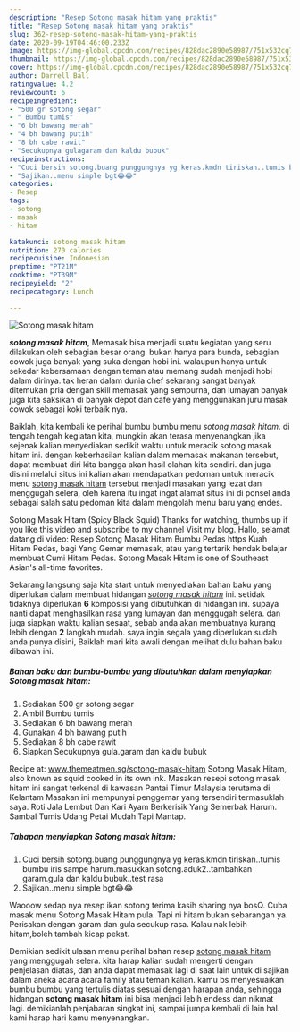 ```yaml
---
description: "Resep Sotong masak hitam yang praktis"
title: "Resep Sotong masak hitam yang praktis"
slug: 362-resep-sotong-masak-hitam-yang-praktis
date: 2020-09-19T04:46:00.233Z
image: https://img-global.cpcdn.com/recipes/828dac2890e58987/751x532cq70/sotong-masak-hitam-foto-resep-utama.jpg
thumbnail: https://img-global.cpcdn.com/recipes/828dac2890e58987/751x532cq70/sotong-masak-hitam-foto-resep-utama.jpg
cover: https://img-global.cpcdn.com/recipes/828dac2890e58987/751x532cq70/sotong-masak-hitam-foto-resep-utama.jpg
author: Darrell Ball
ratingvalue: 4.2
reviewcount: 6
recipeingredient:
- "500 gr sotong segar"
- " Bumbu tumis"
- "6 bh bawang merah"
- "4 bh bawang putih"
- "8 bh cabe rawit"
- "Secukupnya gulagaram dan kaldu bubuk"
recipeinstructions:
- "Cuci bersih sotong.buang punggungnya yg keras.kmdn tiriskan..tumis bumbu iris sampe harum.masukkan sotong.aduk2..tambahkan garam.gula dan kaldu bubuk..test rasa"
- "Sajikan..menu simple bgt😂😂"
categories:
- Resep
tags:
- sotong
- masak
- hitam

katakunci: sotong masak hitam 
nutrition: 270 calories
recipecuisine: Indonesian
preptime: "PT21M"
cooktime: "PT39M"
recipeyield: "2"
recipecategory: Lunch

---
```



![Sotong masak hitam](https://img-global.cpcdn.com/recipes/828dac2890e58987/751x532cq70/sotong-masak-hitam-foto-resep-utama.jpg)

<b><i>sotong masak hitam</i></b>, Memasak bisa menjadi suatu kegiatan yang seru dilakukan oleh sebagian besar orang. bukan hanya para bunda, sebagian cowok juga banyak yang suka dengan hobi ini. walaupun hanya untuk sekedar kebersamaan dengan teman atau memang sudah menjadi hobi dalam dirinya. tak heran dalam dunia chef sekarang sangat banyak ditemukan pria dengan skill memasak yang sempurna, dan lumayan banyak juga kita saksikan di banyak depot dan cafe yang menggunakan juru masak cowok sebagai koki terbaik nya.

Baiklah, kita kembali ke perihal bumbu bumbu menu <i>sotong masak hitam</i>. di tengah tengah kegiatan kita, mungkin akan terasa menyenangkan jika sejenak kalian menyediakan sedikit waktu untuk meracik sotong masak hitam ini. dengan keberhasilan kalian dalam memasak makanan tersebut, dapat membuat diri kita bangga akan hasil olahan kita sendiri. dan juga disini melalui situs ini kalian akan mendapatkan pedoman untuk meracik menu <u>sotong masak hitam</u> tersebut menjadi masakan yang lezat dan menggugah selera, oleh karena itu ingat ingat alamat situs ini di ponsel anda sebagai salah satu pedoman kita dalam mengolah menu baru yang endes.

Sotong Masak Hitam (Spicy Black Squid) Thanks for watching, thumbs up if you like this video and subscribe to my channel Visit my blog. Hallo, selamat datang di video: Resep Sotong Masak Hitam Bumbu Pedas https Kuah Hitam Pedas, bagi Yang Gemar memasak, atau yang tertarik hendak belajar membuat Cumi Hitam Pedas. Sotong Masak Hitam is one of Southeast Asian&#39;s all-time favorites.


Sekarang langsung saja kita start untuk menyediakan bahan baku yang diperlukan dalam membuat hidangan <u><i>sotong masak hitam</i></u> ini. setidak tidaknya diperlukan <b>6</b> komposisi yang dibutuhkan di hidangan ini. supaya nanti dapat menghasilkan rasa yang lumayan dan menggugah selera. dan juga siapkan waktu kalian sesaat, sebab anda akan membuatnya kurang lebih dengan <b>2</b> langkah mudah. saya ingin segala yang diperlukan sudah anda punya disini, Baiklah mari kita awali dengan melihat dulu bahan baku dibawah ini.

<!--inarticleads1-->

##### Bahan baku dan bumbu-bumbu yang dibutuhkan dalam menyiapkan Sotong masak hitam:

1. Sediakan 500 gr sotong segar
1. Ambil  Bumbu tumis
1. Sediakan 6 bh bawang merah
1. Gunakan 4 bh bawang putih
1. Sediakan 8 bh cabe rawit
1. Siapkan Secukupnya gula.garam dan kaldu bubuk


Recipe at: www.themeatmen.sg/sotong-masak-hitam Sotong Masak Hitam, also known as squid cooked in its own ink. Masakan resepi sotong masak hitam ini sangat terkenal di kawasan Pantai Timur Malaysia terutama di Kelantam Masakan ini mempunyai penggemar yang tersendiri termasuklah saya. Roti Jala Lembut Dan Kari Ayam Berkerisik Yang Semerbak Harum. Sambal Tumis Udang Petai Mudah Tapi Mantap. 

<!--inarticleads2-->

##### Tahapan menyiapkan Sotong masak hitam:

1. Cuci bersih sotong.buang punggungnya yg keras.kmdn tiriskan..tumis bumbu iris sampe harum.masukkan sotong.aduk2..tambahkan garam.gula dan kaldu bubuk..test rasa
1. Sajikan..menu simple bgt😂😂


Waooow sedap nya resep ikan sotong terima kasih sharing nya bosQ. Cuba masak menu Sotong Masak Hitam pula. Tapi ni hitam bukan sebarangan ya. Perisakan dengan garam dan gula secukup rasa. Kalau nak lebih hitam,boleh tambah kicap pekat. 

Demikian sedikit ulasan menu perihal bahan resep <u>sotong masak hitam</u> yang menggugah selera. kita harap kalian sudah mengerti dengan penjelasan diatas, dan anda dapat memasak lagi di saat lain untuk di sajikan dalam aneka acara acara family atau teman kalian. kamu bs menyesuaikan bumbu bumbu yang tertulis diatas sesuai dengan harapan anda, sehingga hidangan <b>sotong masak hitam</b> ini bisa menjadi lebih endess dan nikmat lagi. demikianlah penjabaran singkat ini, sampai jumpa kembali di lain hal. kami harap hari kamu menyenangkan.
